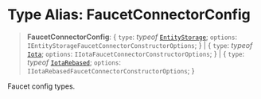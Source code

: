 # Type Alias: FaucetConnectorConfig

> **FaucetConnectorConfig**: \{ `type`: *typeof* [`EntityStorage`](../variables/FaucetConnectorType.md#entitystorage); `options`: `IEntityStorageFaucetConnectorConstructorOptions`; \} \| \{ `type`: *typeof* [`Iota`](../variables/FaucetConnectorType.md#iota); `options`: `IIotaFaucetConnectorConstructorOptions`; \} \| \{ `type`: *typeof* [`IotaRebased`](../variables/FaucetConnectorType.md#iotarebased); `options`: `IIotaRebasedFaucetConnectorConstructorOptions`; \}

Faucet config types.
